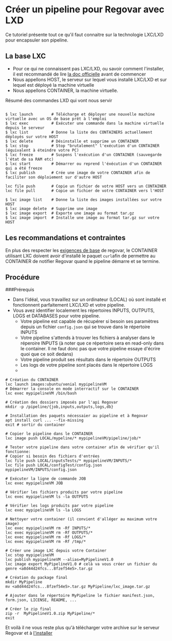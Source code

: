 # Créer un pipeline pour Regovar avec LXD

Ce tutoriel présente tout ce qu'il faut connaitre sur la technologie LXC/LXD pour encapsuler son pipeline. 

## La base LXC

- Pour ce qui ne connaissent pas LXC/LXD, ou savoir comment l'installer, il est recommandé de lire [la doc officielle](https://linuxcontainers.org/lxd/getting-started-cli/) avant de commencer
- Nous appellons HOST, le serveur sur lequel vous installé LXC/LXD et sur lequel est déployé la machine virtuelle
- Nous appellons CONTAINER, la machine virtuelle.

Résumé des commandes LXD qui vont nous servir

```

$ lxc launch        # Télécharge et déployer une nouvelle machine virtuelle avec un OS de base prêt à l'emploi
$ lxc exec          # Exécuter une commande dans la machine virtuelle depuis le serveur
$ lxc list          # Donne la liste des CONTAINERS actuellement déployés sur votre HOST
$ lxc delete        # Désinstalle et supprime un CONTAINER
$ lxc stop          # Stop "brutalement" l'exécution d'un CONTAINER (équivalent à éteindre votre PC)
$ lxc freeze        # Suspens l'exécution d'un CONTAINER (sauvegarde l'état de sa RAM etc)
$ lxc start         # Démarrer ou reprend l'éxécution d'un CONTAINER qui a été freeze
$ lxc publish       # Crée une image de votre CONTAINER afin de faciliter son déploiement sur d'autre HOST

lxc file push       # Copie un fichier de votre HOST vers un CONTAINER
lxc file pull       # Copie un fichier de votre CONTAINER vers l'HOST

$ lxc image list    # Donne la liste des images installées sur votre HOST
$ lxc image delete  # Supprime une image
$ lxc image export  # Exporte une image au format tar.gz
$ lxc image import  # Installe une image au format tar.gz sur votre HOST

```

## Les recommandations et contraintes
En plus des respecter les [exigences de base](tuto_002.md#exigences-et-options) de regovar, le CONTAINER utilisant LXC doivent avoir d'installé le paquet `curl`afin de permettre au CONTAINER de notifier Regovar quand le pipeline démarre et se termine.



## Procédure
###Prérequis
- Dans l'idéal, vous travaillez sur un ordinateur (LOCAL) où sont installé et fonctionnent parfaitement LXC/LXD et votre pipeline.
- Vous avez identifier localement les répertoires INPUTS, OUTPUTS, LOGS et DATABASES pour votre pipeline.
  - Votre pipeline est capable de récupérer si besoin ses paramètres depuis un fichier `config.json` qui se trouve dans le répertoire INPUTS
  - Votre pipeline s'attends à trouver les fichiers à analyser dans le réperoire INPUTS (à noter que ce répertoire sera en read-only dans le container. Il ne faut donc pas que votre pipeline essaye d'écrire quoi que ce soit dedans)
  - Votre pipeline produit ses résultats dans le répertoire OUTPUTS
  - Les logs de votre pipeline sont placés dans le répertoire LOGS
  - 

```
# Création du CONTAINER
lxc launch images:ubuntu/xenial mypipelineVM
# Démarrer la console en mode interractif sur le CONTAINER
lxc exec mypipelineVM /bin/bash

# Création des dossiers imposés par l'api Regovar
mkdir -p /pipeline/{job,inputs,outputs,logs,db}

# Installation des paquets nécessaier au pipeline et à Regovar
apt install curl ... --fix-missing
exit # sortir du container

# Copier le pipeline dans le CONTAINER
lxc image push LOCAL/mypeline/* mypipelineVM/pipeline/job/*

# Tester votre pipeline dans votre container afin de vérifier qu'il fonctionne:
# Copier si besoin des fichiers d'entrées
lxc file push LOCAL/inputsTests/* mypipelineVM/INPUTS/*
lxc file push LOCAL/configTest/config.json mypipelineVM/INPUTS/config.json

# Exécuter la ligne de commande JOB
lxc exec mypipelineVM JOB

# Vérifier les fichiers produits par votre pipeline
lxc exec mypipelineVM ls -la OUTPUTS

# Vérifier les logs produits par votre pipeline
lxc exec mypipelineVM ls -la LOGS

# Nettoyer votre container (il convient d'alléger au maximum votre image)
lxc exec mypipelineVM rm -Rf INPUTS/*
lxc exec mypipelineVM rm -Rf OUTPUTS/*
lxc exec mypipelineVM rm -Rf LOGS/*
lxc exec mypipelineVM rm -Rf /tmp/*

# Créer une image LXC depuis votre Container
lxc stop mypipelineVM
lxc publish mypipelineVM --alias=MyPipelineV1.0
lxc image export MyPipelineV1.0 # celà va vous créer un fichier du genre <a8d44d24fcs...8fzef54e5>.tar.gz

# Création du package final
mkdir MyPipeline
mv <a8d44d24fcs...8fzef54e5>.tar.gz MyPipeline/lxc_image.tar.gz

# Ajouter dans le répertoire MyPipeline le fichier manifest.json, form.json, LICENSE, README, ... 

# Créer le zip final
zip -r  MyPipelineV1.0.zip MyPipeline/*
exit
```
Et voilà il ne vous reste plus qu'à télécharger votre archive sur le serveur Regovar et à [l'installer](tuto_001.md)


 
